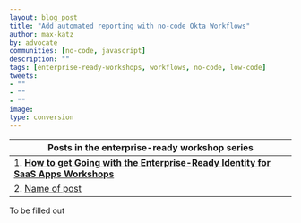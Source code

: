 ```yaml
---
layout: blog_post
title: "Add automated reporting with no-code Okta Workflows"
author: max-katz
by: advocate
communities: [no-code, javascript]
description: ""
tags: [enterprise-ready-workshops, workflows, no-code, low-code]
tweets:
- ""
- ""
- ""
image:
type: conversion
---
```


|Posts in the enterprise-ready workshop series|
| --- |
| 1. [**How to get Going with the Enterprise-Ready Identity for SaaS Apps Workshops**](/blog/2023/06/06/semona-igama-intro) |
| 2. [Name of post]() |

To be filled out
